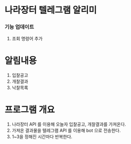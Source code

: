 나라장터 텔레그램 알리미
===

### 기능 업데이트
1. 조회 명령어 추가

# 알림내용

1. 입찰공고
2. 개찰결과
3. 낙찰목록

# 프로그램 개요
1. 나라장터 API 를 이용해 오늘자 입찰공고, 개찰결과를 가져온다.
2. 가져온 결과물을 텔레그램 API 를 이용해 bot 으로 전송한다.
3. 1~3을 정해진 시간마다 반복한다.